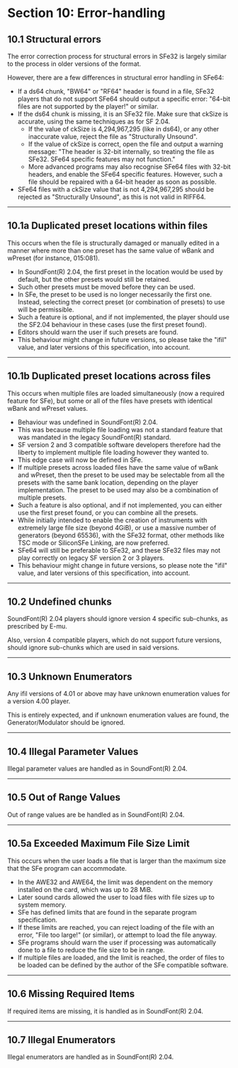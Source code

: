 # Section 10: Error-handling

## 10.1 Structural errors

The error correction process for structural errors in SFe32 is largely similar to the process in older versions of the format.

However, there are a few differences in structural error handling in SFe64:

- If a ds64 chunk, "BW64" or "RF64" header is found in a file, SFe32 players that do not support SFe64 should output a specific error: "64-bit files are not supported by the player!" or similar.
- If the ds64 chunk is missing, it is an SFe32 file. Make sure that ckSize is accurate, using the same techniques as for SF 2.04.
    - If the value of ckSize is 4,294,967,295 (like in ds64), or any other inaccurate value, reject the file as "Structurally Unsound".
    - If the value of ckSize is correct, open the file and output a warning message: "The header is 32-bit internally, so treating the file as SFe32. SFe64 specific features may not function."
    - More advanced programs may also recognise SFe64 files with 32-bit headers, and enable the SFe64 specific features. However, such a file should be repaired with a 64-bit header as soon as possible.
- SFe64 files with a ckSize value that is not 4,294,967,295 should be rejected as "Structurally Unsound", as this is not valid in RIFF64.

* * *

## 10.1a Duplicated preset locations within files

This occurs when the file is structurally damaged or manually edited in a manner where more than one preset has the same value of wBank and wPreset (for instance, 015:081).

- In SoundFont(R) 2.04, the first preset in the location would be used by default, but the other presets would still be retained.
- Such other presets must be moved before they can be used.
- In SFe, the preset to be used is no longer necessarily the first one. Instead, selecting the correct preset (or combination of presets) to use will be permissible.
- Such a feature is optional, and if not implemented, the player should use the SF2.04 behaviour in these cases (use the first preset found).
- Editors should warn the user if such presets are found.
- This behaviour might change in future versions, so please take the "ifil" value, and later versions of this specification, into account.

* * *

## 10.1b Duplicated preset locations across files

This occurs when multiple files are loaded simultaneously (now a required feature for SFe), but some or all of the files have presets with identical wBank and wPreset values.

- Behaviour was undefined in SoundFont(R) 2.04.
- This was because multiple file loading was not a standard feature that was mandated in the legacy SoundFont(R) standard.
- SF version 2 and 3 compatible software developers therefore had the liberty to implement multiple file loading however they wanted to.
- This edge case will now be defined in SFe.
- If multiple presets across loaded files have the same value of wBank and wPreset, then the preset to be used may be selectable from all the presets with the same bank location, depending on the player implementation. The preset to be used may also be a combination of multiple presets.
- Such a feature is also optional, and if not implemented, you can either use the first preset found, or you can combine all the presets.
- While initially intended to enable the creation of instruments with extremely large file size (beyond 4GiB), or use a massive number of generators (beyond 65536), with the SFe32 format, other methods like TSC mode or SiliconSFe Linking, are now preferred.
- SFe64 will still be preferable to SFe32, and these SFe32 files may not play correctly on legacy SF version 2 or 3 players.
- This behaviour might change in future versions, so please note the "ifil" value, and later versions of this specification, into account.

* * *

## 10.2 Undefined chunks

SoundFont(R) 2.04 players should ignore version 4 specific sub-chunks, as prescribed by E-mu.

Also, version 4 compatible players, which do not support future versions, should ignore sub-chunks which are used in said versions.

* * *

## 10.3 Unknown Enumerators

Any ifil versions of 4.01 or above may have unknown enumeration values for a version 4.00 player.

This is entirely expected, and if unknown enumeration values are found, the Generator/Modulator should be ignored.

* * *

## 10.4 Illegal Parameter Values

Illegal parameter values are handled as in SoundFont(R) 2.04.

* * *

## 10.5 Out of Range Values

Out of range values are be handled as in SoundFont(R) 2.04.

* * *

## 10.5a Exceeded Maximum File Size Limit

This occurs when the user loads a file that is larger than the maximum size that the SFe program can accommodate.

- In the AWE32 and AWE64, the limit was dependent on the memory installed on the card, which was up to 28 MiB.
- Later sound cards allowed the user to load files with file sizes up to system memory.
- SFe has defined limits that are found in the separate program specification.
- If these limits are reached, you can reject loading of the file with an error, "File too large!" (or similar), or attempt to load the file anyway.
- SFe programs should warn the user if processing was automatically done to a file to reduce the file size to be in range.
- If multiple files are loaded, and the limit is reached, the order of files to be loaded can be defined by the author of the SFe compatible software.

* * *

## 10.6 Missing Required Items

If required items are missing, it is handled as in SoundFont(R) 2.04.

* * *

## 10.7 Illegal Enumerators

Illegal enumerators are handled as in SoundFont(R) 2.04.
